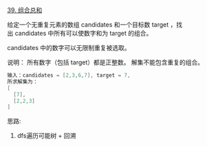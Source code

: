 [39. 组合总和](https://leetcode-cn.com/problems/combination-sum/solution/dfsjian-zhi-hui-su-by-wangyk-2mhf/)

给定一个无重复元素的数组 candidates 和一个目标数 target ，找出 candidates 中所有可以使数字和为 target 的组合。

candidates 中的数字可以无限制重复被选取。

说明：
所有数字（包括 target）都是正整数。
解集不能包含重复的组合。 
```java
输入：candidates = [2,3,6,7], target = 7,
所求解集为：
[
  [7],
  [2,2,3]
]
```

思路:
1. dfs遍历可能树 + 回溯



